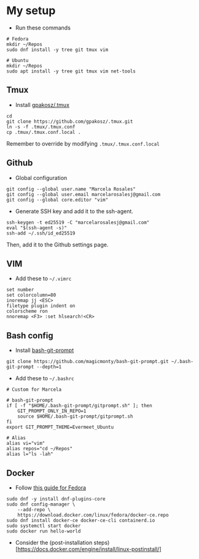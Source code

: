 # My setup

* Run these commands 
```
# Fedora
mkdir ~/Repos
sudo dnf install -y tree git tmux vim

# Ubuntu
mkdir ~/Repos
sudo apt install -y tree git tmux vim net-tools
```

## Tmux

* Install [gpakosz/.tmux](https://github.com/gpakosz/.tmux)
```
cd
git clone https://github.com/gpakosz/.tmux.git
ln -s -f .tmux/.tmux.conf
cp .tmux/.tmux.conf.local .
```
Remember to override by modifying `.tmux/.tmux.conf.local`

## Github
* Global configuration
```
git config --global user.name "Marcela Rosales"
git config --global user.email marcelarosalesj@gmail.com
git config --global core.editor "vim"
```

* Generate SSH key and add it to the ssh-agent.
```
ssh-keygen -t ed25519 -C "marcelarosalesj@gmail.com"
eval "$(ssh-agent -s)"
ssh-add ~/.ssh/id_ed25519
```
Then, add it to the Github settings page.

## VIM
* Add these to `~/.vimrc`
```
set number
set colorcolumn=80
inoremap jj <ESC>
filetype plugin indent on
colorscheme ron
nnoremap <F3> :set hlsearch!<CR>
```

## Bash config
* Install [bash-git-prompt](https://github.com/magicmonty/bash-git-prompt)
```
git clone https://github.com/magicmonty/bash-git-prompt.git ~/.bash-git-prompt --depth=1
```

* Add these to `~/.bashrc`
```
# Custom for Marcela

# bash-git-prompt
if [ -f "$HOME/.bash-git-prompt/gitprompt.sh" ]; then
    GIT_PROMPT_ONLY_IN_REPO=1
    source $HOME/.bash-git-prompt/gitprompt.sh
fi
export GIT_PROMPT_THEME=Evermeet_Ubuntu

# Alias
alias vi="vim"
alias repos="cd ~/Repos"
alias l="ls -lah"
```
## Docker

* Follow [this guide for Fedora](https://docs.docker.com/engine/install/fedora/)
```
sudo dnf -y install dnf-plugins-core
sudo dnf config-manager \
    --add-repo \
    https://download.docker.com/linux/fedora/docker-ce.repo
sudo dnf install docker-ce docker-ce-cli containerd.io
sudo systemctl start docker
sudo docker run hello-world
```
* Consider the (post-installation steps)[https://docs.docker.com/engine/install/linux-postinstall/]
